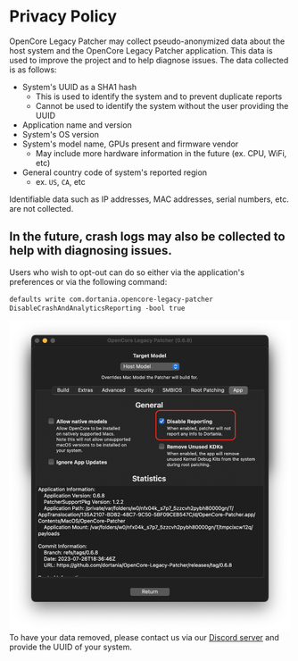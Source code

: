 # Privacy Policy

OpenCore Legacy Patcher may collect pseudo-anonymized data about the host system and the OpenCore Legacy Patcher application. This data is used to improve the project and to help diagnose issues. The data collected is as follows:

* System's UUID as a SHA1 hash
  * This is used to identify the system and to prevent duplicate reports
  * Cannot be used to identify the system without the user providing the UUID
* Application name and version
* System's OS version
* System's model name, GPUs present and firmware vendor
  * May include more hardware information in the future (ex. CPU, WiFi, etc)
* General country code of system's reported region
  * ex. `US`, `CA`, etc

Identifiable data such as IP addresses, MAC addresses, serial numbers, etc. are not collected.

In the future, crash logs may also be collected to help with diagnosing issues.
----------

Users who wish to opt-out can do so either via the application's preferences or via the following command:
```
defaults write com.dortania.opencore-legacy-patcher DisableCrashAndAnalyticsReporting -bool true
```

![](./images/privacyimage.png)
To have your data removed, please contact us via our [Discord server](https://discord.gg/rqdPgH8xSN) and provide the UUID of your system.
